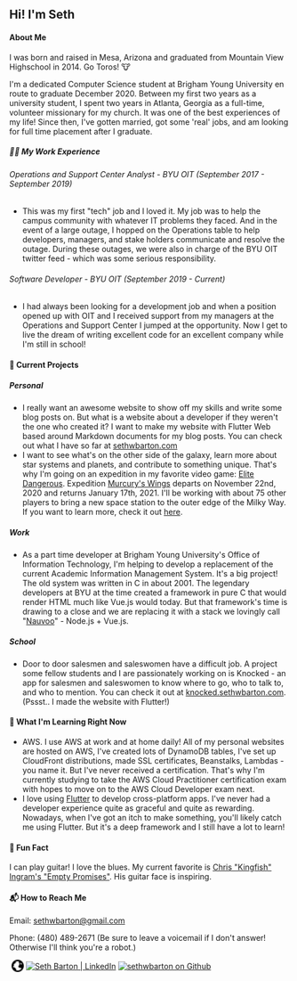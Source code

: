 ## Hi! I'm Seth

#### About Me

I was born and raised in Mesa, Arizona and graduated from Mountain View Highschool in 2014. Go Toros! 🐮 

I'm a dedicated Computer Science student at Brigham Young University en route to graduate December 2020. Between my first two years as a university student, I spent two years in Atlanta, Georgia as a full-time, volunteer missionary for my church. It was one of the best experiences of my life! Since then, I've gotten married, got some 'real' jobs, and am looking for full time placement after I graduate. 

##### 👩‍🚀 My Work Experience 

###### Operations and Support Center Analyst - BYU OIT (September 2017 - September 2019)

- This was my first "tech" job and I loved it. My job was to help the campus community with whatever IT problems they faced. And in the event of a large outage, I hopped on the Operations table to help developers, managers, and stake holders communicate and resolve the outage. During these outages, we were also in charge of the BYU OIT twitter feed - which was some serious responsibility. 

###### Software Developer - BYU OIT (September 2019 - Current)

- I had always been looking for a development job and when a position opened up with OIT and I received support from my managers at the Operations and Support Center I jumped at the opportunity. Now I get to live the dream of writing excellent code for an excellent company while I'm still in school! 

#### 🔭 Current Projects 

##### Personal

- I really want an awesome website to show off my skills and write some blog posts on. But what is a website about a developer if they weren't the one who created it? I want to make my website with Flutter Web based around Markdown documents for my blog posts. You can check out what I have so far at [sethwbarton.com](https://sethwbarton.com)
- I want to see what's on the other side of the galaxy, learn more about star systems and planets, and contribute to something unique. That's why I'm going on an expedition in my favorite video game: [Elite Dangerous](https://www.elitedangerous.com/). Expedition [Murcury's Wings](https://en.wikipedia.org/wiki/Mercury_(mythology)) departs on November 22nd, 2020 and returns January 17th, 2021. I'll be working with about 75 other players to bring a new space station to the outer edge of the Milky Way. If you want to learn more, check it out [here](https://www.edsm.net/en/expeditions/summary/id/111/name/Expedition+Mercury%27s+Wings+%5BDSSA%5D). 

##### Work

- As a part time developer at Brigham Young University's Office of Information Technology, I'm helping to develop a replacement of the current Academic Information Management System. It's a big project! The old system was written in C in about 2001. The legendary developers at BYU at the time created a framework in pure C that would render HTML much like Vue.js would today. But that framework's time is drawing to a close and we are replacing it with a stack we lovingly call "[Nauvoo](https://en.wikipedia.org/wiki/Nauvoo,_Illinois)" - Node.js + Vue.js. 

##### School

- Door to door salesmen and saleswomen have a difficult job. A project some fellow students and I are passionately working on is Knocked - an app for salesmen and saleswomen to know where to go, who to talk to, and who to mention. You can check it out at [knocked.sethwbarton.com](https://knocked.sethwbarton.com). (Pssst.. I made the website with Flutter!)

#### 🌱 What I'm Learning Right Now 

- AWS. I use AWS at work and at home daily! All of my personal websites are hosted on AWS, I've created lots of DynamoDB tables, I've set up CloudFront distributions, made SSL certificates, Beanstalks, Lambdas - you name it.  But I've never received a certification. That's why I'm currently studying to take the AWS Cloud Practitioner certification exam with hopes to move on to the AWS Cloud Developer exam next. 
- I love using [Flutter](https://flutter.dev/) to develop cross-platform apps. I've never had a developer experience quite as graceful and quite as rewarding. Nowadays, when I've got an itch to make something, you'll likely catch me using Flutter. But it's a deep framework and I still have a lot to learn! 

#### 🎸 Fun Fact 

I can play guitar! I love the blues. My current favorite is [Chris "Kingfish" Ingram's "Empty Promises"](https://www.youtube.com/watch?v=K-nTAgOMK7w). His guitar face is inspiring. 

#### 📬 How to Reach Me

Email: sethwbarton@gmail.com

Phone: (480) 489-2671 (Be sure to leave a voicemail if I don't answer! Otherwise I'll think you're a robot.)

​																					[<img align="center" alt="sethwbarton.com" width="22px" src="https://raw.githubusercontent.com/iconic/open-iconic/master/svg/globe.svg" />][website] [<img align="center" alt="Seth Barton | LinkedIn" width="22px" src="https://cdn.jsdelivr.net/npm/simple-icons@v3/icons/linkedin.svg" />][linkedin] [<img align="center" alt="sethwbarton on Github" width="22px" src="https://cdn.jsdelivr.net/npm/simple-icons@v3/icons/github.svg" />][github]





[website]: https://sethwbarton.com
[linkedin]: https://www.linkedin.com/in/seth-barton-828787156/
[github]: https://github.com/sethwbarton
